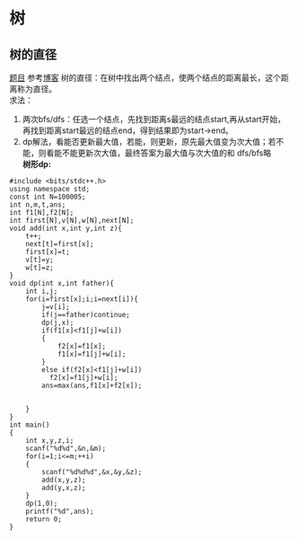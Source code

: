 # 树
## 树的直径
[题目](http://118.190.20.162/view.page?gpid=T24)
参考[博客](https://blog.csdn.net/forever_dreams/article/details/81051578)
树的直径：在树中找出两个结点，使两个结点的距离最长，这个距离称为直径。   
求法：
1. 两次bfs/dfs：任选一个结点，先找到距离s最远的结点start,再从start开始，再找到距离start最远的结点end，得到结果即为start->end。
2. dp解法，看能否更新最大值，若能，则更新，原先最大值变为次大值；若不能，则看能不能更新次大值，最终答案为最大值与次大值的和
dfs/bfs略    
**树形dp:**
```
#include <bits/stdc++.h>
using namespace std;
const int N=100005;
int n,m,t,ans;
int f1[N],f2[N];
int first[N],v[N],w[N],next[N];
void add(int x,int y,int z){
    t++;
    next[t]=first[x];
    first[x]=t;
    v[t]=y;
    w[t]=z;
}
void dp(int x,int father){
    int i,j;
    for(i=first[x];i;i=next[i]){
        j=v[i];
        if(j==father)continue;
        dp(j,x);
        if(f1[x]<f1[j]+w[i])
		{
			f2[x]=f1[x];
			f1[x]=f1[j]+w[i];
		}
		else if(f2[x]<f1[j]+w[i])
		  f2[x]=f1[j]+w[i];
		ans=max(ans,f1[x]+f2[x]);
	

    }
}
int main()
{
	int x,y,z,i;
	scanf("%d%d",&n,&m);
	for(i=1;i<=m;++i)
	{
		scanf("%d%d%d",&x,&y,&z);
		add(x,y,z);
		add(y,x,z);
	}
	dp(1,0);
	printf("%d",ans);
	return 0;
}
```